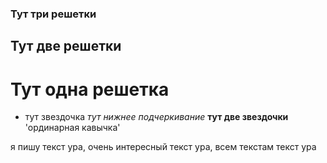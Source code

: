 ### Тут три решетки
## Тут две решетки
# Тут одна решетка
* тут звездочка
_тут нижнее подчеркивание_
**тут две звездочки**
'ординарная кавычка'

я пишу текст ура, очень интересный текст ура, всем текстам текст ура
